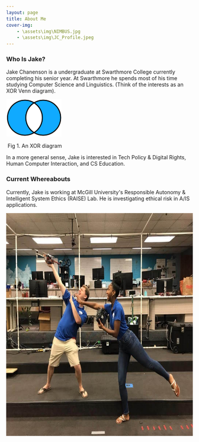 ```yaml
---
layout: page
title: About Me
cover-img: 
	- \assets\img\NIMBUS.jpg
	- \assets\img\JC_Profile.jpeg
---
```


### Who Is Jake?

Jake Chanenson is a undergraduate at Swarthmore College currently completing his senior year. At Swarthmore he spends most of his time studying Computer Science and Linguistics. (Think of the interests as an XOR Venn diagram).

<img src="/assets/img/Venn_xor.png" width="150" height="100" alt="picture of XOR diagrams">

​																								Fig 1. An XOR diagram

In a more general sense, Jake is interested in Tech Policy & Digital Rights, Human Computer Interaction, and CS Education.

### Current Whereabouts 

Currently, Jake is working at McGill University's Responsible Autonomy & Intelligent System Ethics (RAISE) Lab. He is investigating ethical risk in A/IS applications.  





<img src="\assets\img\NIMBUS.jpg" width="900" height="600" alt="Pictured, Jake (L) and Nina (R) posing with a DJI F450 Flamewheel UAV">